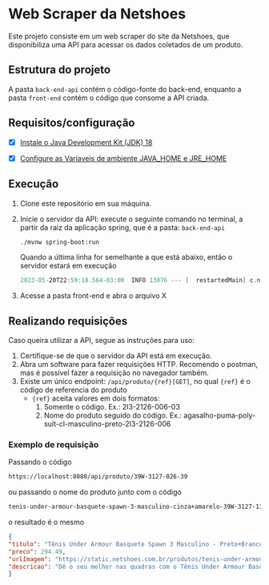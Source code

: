 # Web Scraper da Netshoes

Este projeto consiste em um web scraper do site da Netshoes, que disponibiliza uma API para acessar os dados coletados de um produto. 

## Estrutura do projeto

A pasta `back-end-api` contém o código-fonte do back-end, enquanto a pasta `front-end` contém o código que consome a API criada.

## Requisitos/configuração

- [x] [Instale o Java Development Kit (JDK) 18](https://www.oracle.com/java/technologies/javase/jdk18-archive-downloads.html)

- [x] [Configure as Variaveis de ambiente JAVA_HOME e JRE_HOME](https://confluence.atlassian.com/confbr1/configurando-a-variavel-java_home-no-windows-933709538.html)

## Execução
1. Clone este repositório em sua máquina.

2. Inicie o servidor da API: execute o seguinte comando no terminal, a partir da raiz da aplicação spring, que é a pasta: `back-end-api`

    ```bash
    ./mvnw spring-boot:run
    ```
    Quando a última linha for semelhante a que está abaixo, então o servidor estará em execução
    ```powershell
    2023-05-20T22:59:18.564-03:00  INFO 13076 --- [  restartedMain] c.n.api.WebscrapperNetshoesApplication   : SERVIDOR INICIADO
    ```
3. Acesse a pasta front-end e abra o arquivo X
   
## Realizando requisições
Caso queira utilizar a API, segue as instruções para uso:
1. Certifique-se de que o servidor da API está em execução. 
2. Abra um software para fazer requisições HTTP. Recomendo o postman, mas é possível fazer a requisição no navegador também.
3. Existe um único endpoint: `/api/produto/{ref}[GET]`, no qual `{ref}` é o código de referencia do produto
   - `{ref}` aceita valores em dois formatos:
     1. Somente o código. Ex.: 2I3-2126-006-03
     2. Nome do produto seguido do código. Ex.: agasalho-puma-poly-suit-cl-masculino-preto-2I3-2126-006
### Exemplo de requisição
Passando o código
```bash
https://localhost:8080/api/produto/39W-3127-026-39
```
ou passando o nome do produto junto com o código
```bash
tenis-under-armour-basquete-spawn-3-masculino-cinza+amarelo-39W-3127-132
```

o resultado é o mesmo
```json
{
"titulo": "Tênis Under Armour Basquete Spawn 3 Masculino - Preto+Branco",
"preco": 294.49,
"urlImagem": "https://static.netshoes.com.br/produtos/tenis-under-armour-basquete-spawn-3-masculino/26/39W-3127-026/39W-3127-026_zoom1.jpg?ts=1657800556&ims=544x",
"descricao": "Dê o seu melhor nas quadras com o Tênis Under Armour Basquete Spawn 3 Masculino. Esse tênis conta com camadas moldadas entrelaçadas para design anatômico que oferece performance. O cabedal conta com estrutura firme e respirável, com suporte no calcanhar e tira de fácil calce para praticidade, tudo pensado na flexibilidade e estabilidade do jogador de basquete. Conta com entressola Cellfit para amortecimento macio e solado Micro G, que transforma cada pouso e impacto em decolagens explosivas. Aposte no design moderno e cheio de tecnologia desse tênis de basquete masculino e converta esse ponto!"
}
```